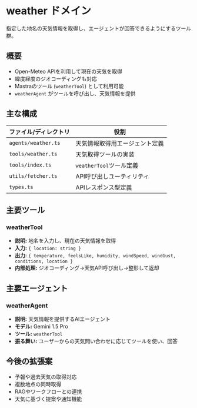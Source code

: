 # weather ドメイン

指定した地名の天気情報を取得し、エージェントが回答できるようにするツール群。

## 概要

- Open-Meteo APIを利用して現在の天気を取得
- 緯度経度のジオコーディングも対応
- Mastraのツール (`weatherTool`) として利用可能
- `weatherAgent` がツールを呼び出し、天気情報を提供

## 主な構成

| ファイル/ディレクトリ | 役割 |
|-----------------------|-------|
| `agents/weather.ts`   | 天気情報取得用エージェント定義 |
| `tools/weather.ts`    | 天気取得ツールの実装 |
| `tools/index.ts`      | `weatherTool`ツール定義 |
| `utils/fetcher.ts`    | API呼び出しユーティリティ |
| `types.ts`            | APIレスポンス型定義 |

## 主要ツール

### weatherTool

- **説明:** 地名を入力し、現在の天気情報を取得
- **入力:** `{ location: string }`
- **出力:** `{ temperature, feelsLike, humidity, windSpeed, windGust, conditions, location }`
- **内部処理:** ジオコーディング→天気API呼び出し→整形して返却

## 主要エージェント

### weatherAgent

- **説明:** 天気情報を提供するAIエージェント
- **モデル:** Gemini 1.5 Pro
- **ツール:** `weatherTool`
- **振る舞い:** ユーザーからの天気問い合わせに応じてツールを使い、回答

## 今後の拡張案

- 予報や過去天気の取得対応
- 複数地点の同時取得
- RAGやワークフローとの連携
- 天気に基づく提案や通知機能
